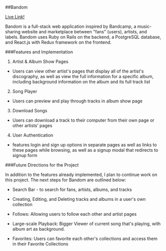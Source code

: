 ##Bandom

[Live Link!](https://bandom.herokuapp.com/#)

Bandom is a full-stack web application inspired by Bandcamp, a music-sharing
website and marketplace between "fans" (users), artists, and labels.
Bandom uses Ruby on Rails on the backend, a PostgreSQL database,
and React.js with Redux framework on the frontend.

###Features and Implementation

1. Artist & Album Show Pages

- Users can view other artist's pages that display all of the artist's discography,
as well as view the full information for a specific album, including background
information on the album and its full track list

2. Song Player

- Users can preview and play through tracks in album show page

3. Download Songs

- Users can download a track to their computer from their own page or other artists'
pages

4. User Authentication

- features login and sign up options in separate pages as well as links to these pages while
browsing, as well as a signup modal that redirects to signup form

###Future Directions for the Project

In addition to the features already implemented, I plan to continue work on this project. The next steps for Bandom are outlined below:

- Search Bar - to search for fans, artists, albums, and tracks

- Creating, Editing, and Deleting tracks and albums in a user's own collection

- Follows: Allowing users to follow each other and artist pages

- Large-scale Playback: Bigger Viewer of current song that's playing, with album art as background.

- Favorites: Users can favorite each other's collections and access them in their Favorite Collections
